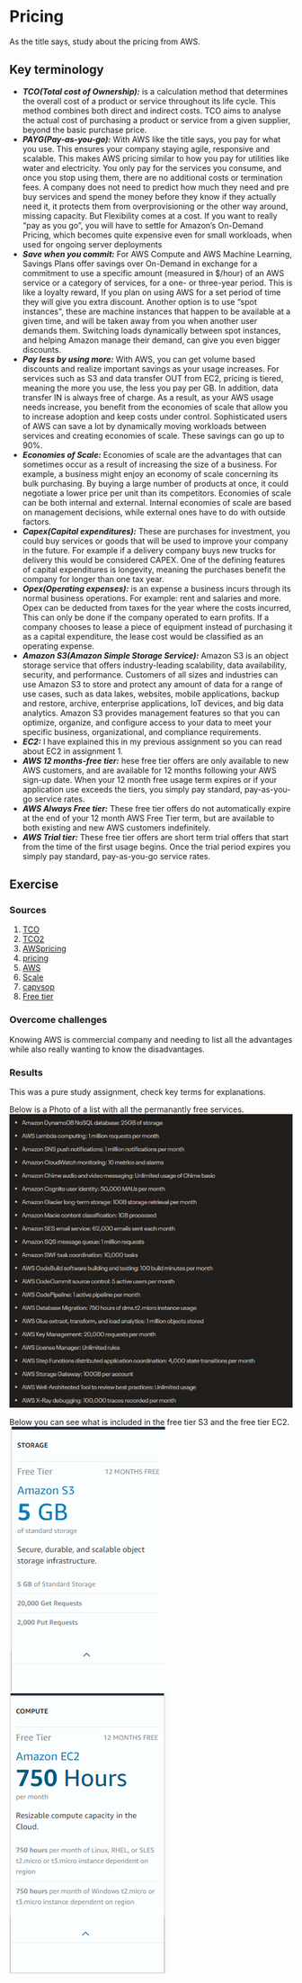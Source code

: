 # Pricing
As the title says, study about the pricing from AWS.


## Key terminology
- ***TCO(Total cost of Ownership):*** is a calculation method that determines the overall cost of a product or service throughout its life cycle. This method combines both direct and indirect costs. TCO aims to analyse the actual cost of purchasing a product or service from a given supplier, beyond the basic purchase price.
- ***PAYG(Pay-as-you-go):*** With AWS like the title says, you pay for what you use. This ensures your company staying agile, responsive and scalable. This makes AWS pricing similar to how you pay for utilities like water and electricity. You only pay for the services you consume, and once you stop using them, there are no additional costs or termination fees. A company does not need to predict how much they need and pre buy services and spend the money before they know if they actually need it, it protects them from overprovisioning or the other way around, missing capacity. But Flexibility comes at a cost. If you want to really “pay as you go”, you will have to settle for Amazon’s On-Demand Pricing, which becomes quite expensive even for small workloads, when used for ongoing server deployments
- ***Save when you commit:*** For AWS Compute and AWS Machine Learning, Savings Plans offer savings over On-Demand in exchange for a commitment to use a specific amount (measured in $/hour) of an AWS service or a category of services, for a one- or three-year period. This is like a loyalty reward, If you plan on using AWS for a set period of time they will give you extra discount. 
Another option is to use “spot instances", these are machine instances that happen to be available at a given time, and will be taken away from you when another user demands them. Switching loads dynamically between spot instances, and helping Amazon manage their demand, can give you even bigger discounts.
- ***Pay less by using more:*** With AWS, you can get volume based discounts and realize important savings as your usage increases. For services such as S3 and data transfer OUT from EC2, pricing is tiered, meaning the more you use, the less you pay per GB. In addition, data transfer IN is always free of charge. As a result, as your AWS usage needs increase, you benefit from the economies of scale that allow you to increase adoption and keep costs under control. Sophisticated users of AWS can save a lot by dynamically moving workloads between services and creating economies of scale. These savings can go up to 90%.
- ***Economies of Scale:*** Economies of scale are the advantages that can sometimes occur as a result of increasing the size of a business. For example, a business might enjoy an economy of scale concerning its bulk purchasing. By buying a large number of products at once, it could negotiate a lower price per unit than its competitors. Economies of scale can be both internal and external. Internal economies of scale are based on management decisions, while external ones have to do with outside factors.
- ***Capex(Capital expenditures):*** These are purchases for investment, you could buy services or goods that will be used to improve your company in the future. For example if a delivery company buys new trucks for delivery this would be considered CAPEX. One of the defining features of capital expenditures is longevity, meaning the purchases benefit the company for longer than one tax year.
- ***Opex(Operating expenses):*** is an expense a business incurs through its normal business operations. For example: rent and salaries and more. Opex can be deducted from taxes for the year where the costs incurred, This can only be done if the company operated to earn profits.
If a company chooses to lease a piece of equipment instead of purchasing it as a capital expenditure, the lease cost would be classified as an operating expense.
- ***Amazon S3(Amazon Simple Storage Service):*** Amazon S3 is an object storage service that offers industry-leading scalability, data availability, security, and performance. Customers of all sizes and industries can use Amazon S3 to store and protect any amount of data for a range of use cases, such as data lakes, websites, mobile applications, backup and restore, archive, enterprise applications, IoT devices, and big data analytics. Amazon S3 provides management features so that you can optimize, organize, and configure access to your data to meet your specific business, organizational, and compliance requirements.
- ***EC2:*** I have explained this in my previous assignment so you can read about EC2 in assignment 1.
- ***AWS 12 months-free tier:*** hese free tier offers are only available to new AWS customers, and are available for 12 months following your AWS sign-up date. When your 12 month free usage term expires or if your application use exceeds the tiers, you simply pay standard, pay-as-you-go service rates.
- ***AWS Always Free tier:***  These free tier offers do not automatically expire at the end of your 12 month AWS Free Tier term, but are available to both existing and new AWS customers indefinitely.
- ***AWS Trial tier:*** These free tier offers are short term trial offers that start from the time of the first usage begins. Once the trial period expires you simply pay standard, pay-as-you-go service rates.



## Exercise
### Sources
1. [TCO](https://www.manutan.com/blog/en/glossary/understanding-tco-total-cost-of-ownership-origins-definition-calculation-advantages-and-so-on)
2. [TCO2](https://www.investopedia.com/terms/t/totalcostofownership.asp#:~:text=The%20total%20cost%20of%20ownership%20(TCO)%20is%20the%20purchase%20price,its%20value%20is%20over%20time.)
3. [AWSpricing](https://aws.amazon.com/pricing/)
4. [pricing](https://dzone.com/articles/the-cost-of-the-cloud-the-ultimate-aws-pricing-gui#:~:text=Amazon%20Web%20Services%20advertises%20four,has%20driven%20AWS's%20stellar%20growth.)
5. [AWS](https://aws.amazon.com/s3/pricing/)
6. [Scale](https://www.investopedia.com/terms/e/economiesofscale.asp#:~:text=Economies%20of%20scale%20are%20the,per%20unit%20than%20its%20competitors.)
7. [capvsop](https://www.investopedia.com/ask/answers/112814/whats-difference-between-capital-expenditures-capex-and-operational-expenditures-opex.asp#:~:text=Capital%20expenditures%20(CAPEX)%20are%20major,to%20keep%20its%20business%20operational.)
8. [Free tier](https://capiche.com/q/what-does-the-aws-free-tier-include)



### Overcome challenges
Knowing AWS is commercial company and needing to list all the advantages while also really wanting to know the disadvantages.

### Results
This was a pure study assignment, check key terms for explanations.

Below is a Photo of a list with all the permanantly free services.
![SS](../../00_includes/AWS-02/freetier.png)

Below you can see what is included in the free tier S3 and the free tier EC2.
![SS](../../00_includes/AWS-02/s3free.png)
![SS](../../00_includes/AWS-02/ec2free.png)
